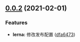## [0.0.2](http://git.mysre.cn/yf/mui/compare/v0.0.1...v0.0.2) (2021-02-01)

### Features

- **lerna:** 修改发布配置 ([dfa6473](http://git.mysre.cn/yf/mui/commits/dfa6473d1dce7c9806108803a421459910ebb304))
